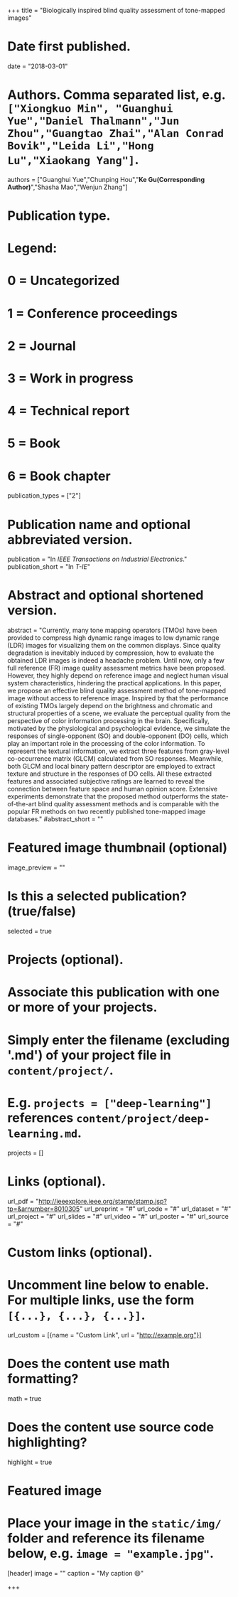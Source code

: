 +++
title = "Biologically inspired blind quality assessment of tone-mapped images"

# Date first published.
date = "2018-03-01"

# Authors. Comma separated list, e.g. `["Xiongkuo Min", "Guanghui Yue","Daniel Thalmann","Jun Zhou","Guangtao Zhai","Alan Conrad Bovik","Leida Li","Hong Lu","Xiaokang Yang"]`.
authors = ["Guanghui Yue","Chunping Hou","**Ke Gu(Corresponding Author)**","Shasha Mao","Wenjun Zhang"]
# Publication type.
# Legend:
# 0 = Uncategorized
# 1 = Conference proceedings
# 2 = Journal
# 3 = Work in progress
# 4 = Technical report
# 5 = Book
# 6 = Book chapter
publication_types = ["2"]

# Publication name and optional abbreviated version.
publication = "In *IEEE Transactions on Industrial Electronics*."
publication_short = "In *T-IE*"

# Abstract and optional shortened version.
abstract = "Currently, many tone mapping operators (TMOs) have been provided to compress high dynamic range images to low dynamic range (LDR) images for visualizing them on the common displays. Since quality degradation is inevitably induced by compression, how to evaluate the obtained LDR images is indeed a headache problem. Until now, only a few full reference (FR) image quality assessment metrics have been proposed. However, they highly depend on reference image and neglect human visual system characteristics, hindering the practical applications. In this paper, we propose an effective blind quality assessment method of tone-mapped image without access to reference image. Inspired by that the performance of existing TMOs largely depend on the brightness and chromatic and structural properties of a scene, we evaluate the perceptual quality from the perspective of color information processing in the brain. Specifically, motivated by the physiological and psychological evidence, we simulate the responses of single-opponent (SO) and double-opponent (DO) cells, which play an important role in the processing of the color information. To represent the textural information, we extract three features from gray-level co-occurrence matrix (GLCM) calculated from SO responses. Meanwhile, both GLCM and local binary pattern descriptor are employed to extract texture and structure in the responses of DO cells. All these extracted features and associated subjective ratings are learned to reveal the connection between feature space and human opinion score. Extensive experiments demonstrate that the proposed method outperforms the state-of-the-art blind quality assessment methods and is comparable with the popular FR methods on two recently published tone-mapped image databases."
#abstract_short = ""

# Featured image thumbnail (optional)
image_preview = ""

# Is this a selected publication? (true/false)
selected = true

# Projects (optional).
#   Associate this publication with one or more of your projects.
#   Simply enter the filename (excluding '.md') of your project file in `content/project/`.
#   E.g. `projects = ["deep-learning"]` references `content/project/deep-learning.md`.
projects = []

# Links (optional).
url_pdf = "http://ieeexplore.ieee.org/stamp/stamp.jsp?tp=&arnumber=8010305"
url_preprint = "#"
url_code = "#"
url_dataset = "#"
url_project = "#"
url_slides = "#"
url_video = "#"
url_poster = "#"
url_source = "#"

# Custom links (optional).
#   Uncomment line below to enable. For multiple links, use the form `[{...}, {...}, {...}]`.
 url_custom = [{name = "Custom Link", url = "http://example.org"}]

# Does the content use math formatting?
math = true

# Does the content use source code highlighting?
highlight = true

# Featured image
# Place your image in the `static/img/` folder and reference its filename below, e.g. `image = "example.jpg"`.
[header]
image = ""
caption = "My caption 😄"

+++
